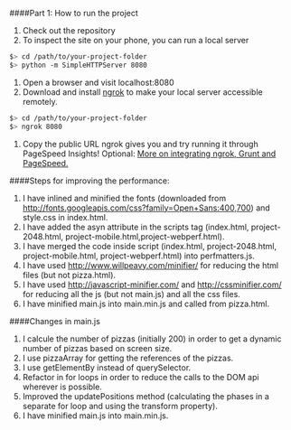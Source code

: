 
####Part 1: How to run the project


1. Check out the repository
1. To inspect the site on your phone, you can run a local server

  ```bash
  $> cd /path/to/your-project-folder
  $> python -m SimpleHTTPServer 8080
  ```

1. Open a browser and visit localhost:8080
1. Download and install [ngrok](https://ngrok.com/) to make your local server accessible remotely.

  ``` bash
  $> cd /path/to/your-project-folder
  $> ngrok 8080
  ```

1. Copy the public URL ngrok gives you and try running it through PageSpeed Insights! Optional: [More on integrating ngrok, Grunt and PageSpeed.](http://www.jamescryer.com/2014/06/12/grunt-pagespeed-and-ngrok-locally-testing/)


####Steps for improving the performance:

1. I have inlined and minified the fonts (downloaded from http://fonts.googleapis.com/css?family=Open+Sans:400,700) and style.css in index.html.
2. I have added the asyn attribute in the scripts tag (index.html, project-2048.html, project-mobile.html,project-webperf.html).
3. I have merged the code inside script (index.html, project-2048.html, project-mobile.html, project-webperf.html) into perfmatters.js.
4. I have used http://www.willpeavy.com/minifier/ for reducing the html files (but not pizza.html).
5. I have used http://javascript-minifier.com/ and http://cssminifier.com/ for reducing all the js (but not main.js) and all the css files.
6. I have minified main.js into main.min.js and called from pizza.html.

####Changes in main.js
1. I calcule the number of pizzas (initially 200) in order to get a dynamic number of pizzas based on screen size.
2. I use pizzaArray for getting the references of the pizzas.
3. I use getElementBy instead of querySelector.
4. Refactor in for loops in order to reduce the calls to the DOM api wherever is possible.
5. Improved the updatePositions method (calculating the phases in a separate for loop and using the transform property).
6. I have minified main.js into main.min.js.
